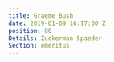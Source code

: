 ```yaml
---
title: Graeme Bush
date: 2019-01-09 16:17:00 Z
position: 80
Details: Zuckerman Spaeder
Section: emeritus
---
```


